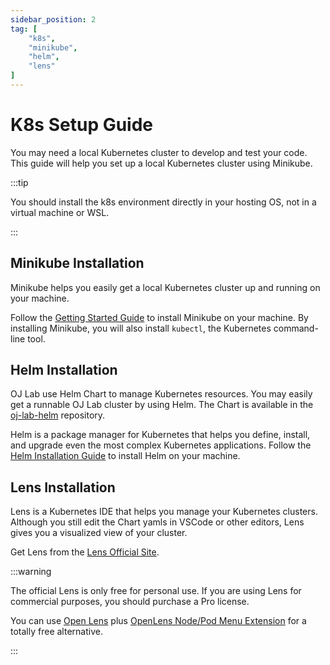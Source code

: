 ```yaml
---
sidebar_position: 2
tag: [
    "k8s",
    "minikube",
    "helm",
    "lens"
]
---
```


# K8s Setup Guide

You may need a local Kubernetes cluster to develop and test your code. This guide will help you set up a local Kubernetes cluster using Minikube.

:::tip

You should install the k8s environment directly in your hosting OS, not in a virtual machine or WSL.

:::

## Minikube Installation

Minikube helps you easily get a local Kubernetes cluster up and running on your machine.

Follow the [Getting Started Guide](https://minikube.sigs.k8s.io/docs/start/) to install Minikube on your machine.
By installing Minikube, you will also install `kubectl`, the Kubernetes command-line tool.

## Helm Installation

OJ Lab use Helm Chart to manage Kubernetes resources.
You may easily get a runnable OJ Lab cluster by using Helm.
The Chart is available in the [oj-lab-helm](https://github.com/OJ-lab/oj-lab-helm) repository.

Helm is a package manager for Kubernetes that helps you define, install, and upgrade even the most complex Kubernetes applications.
Follow the [Helm Installation Guide](https://helm.sh/docs/intro/install/) to install Helm on your machine.

## Lens Installation

Lens is a Kubernetes IDE that helps you manage your Kubernetes clusters.
Although you still edit the Chart yamls in VSCode or other editors, Lens gives you a visualized view of your cluster.

Get Lens from the [Lens Official Site](https://k8slens.dev/).

:::warning

The official Lens is only free for personal use. If you are using Lens for commercial purposes, you should purchase a Pro license.

You can use [Open Lens](https://github.com/MuhammedKalkan/OpenLens) plus [OpenLens Node/Pod Menu Extension](https://github.com/alebcay/openlens-node-pod-menu) for a totally free alternative.

:::
